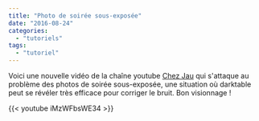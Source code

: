 ```yaml
---
title: "Photo de soirée sous-exposée"
date: "2016-08-24"
categories: 
  - "tutoriels"
tags: 
  - "tutoriel"
---
```


Voici une nouvelle vidéo de la chaîne youtube [Chez Jau](https://www.youtube.com/channel/UCbFRccSfcNIbHszYrCUhq1g) qui s'attaque au problème des photos de soirée sous-exposée, une situation où darktable peut se révéler très efficace pour corriger le bruit. Bon visionnage !

{{< youtube iMzWFbsWE34 >}}
